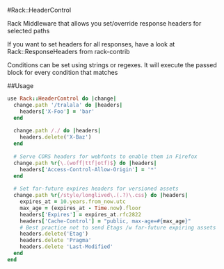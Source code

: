 #Rack::HeaderControl

Rack Middleware that allows you set/override response headers for selected paths

If you want to set headers for all responses, have a look at 
Rack::ResponseHeaders from rack-contrib

Conditions can be set using strings or regexes. It will execute the passed
block for every condition that matches

##Usage

```ruby
use Rack::HeaderControl do |change|
  change.path '/tralala' do |headers|
    headers['X-Foo'] = 'bar'
  end
  
  change.path /./ do |headers|
    headers.delete('X-Baz')
  end
  
  # Serve CORS headers for webfonts to enable them in Firefox
  change.path %r{\.(woff|ttf|otf)$} do |headers|
    headers['Access-Control-Allow-Origin'] = '*'
  end
  
  # Set far-future expires headers for versioned assets
  change.path %r{/style/longlived\.(.?)\.css} do |headers|
    expires_at = 10.years.from_now.utc
    max_age = (expires_at - Time.now).floor
    headers['Expires'] = expires_at.rfc2822
    headers['Cache-Control'] = "public, max-age=#{max_age}"
    # Best practice not to send Etags /w far-future expiring assets
    headers.delete('Etag')
    headers.delete 'Pragma'
    headers.delete 'Last-Modified'
  end
end
```
